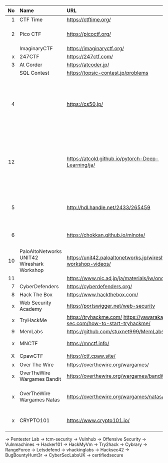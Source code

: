 |No|Name|URL|コメント
|--:|:--|:--|:--|
|  1| CTF Time | https://ctftime.org/
|  2| Pico CTF | https://picoctf.org/ | Carnegie Mellon University |
|   | ImaginaryCTF | https://imaginaryctf.org/ |
|  x| 247CTF | https://247ctf.com/ | |
|  3| At Corder | https://atcoder.jp/ |
|   | SQL Contest | https://topsic-contest.jp/problems |
|  4| | https://cs50.jp/ | ハーバード大学 コンピュータサイエンスプログラミング技術コース CS50x (日本語訳) |
| 12| | https://atcold.github.io/pytorch-Deep-Learning/ja/ | 深層学習 DS-GA 1008 · 2020年度春学期 · ニューヨーク大学データ・サイエンス・センター |
|  5| | http://hdl.handle.net/2433/265459 | 京都大学プログラミング演習 Python 2021 |
|  6| | https://chokkan.github.io/mlnote/ | 東京工業大学情報理工学院 機械学習帳 |
| 10| PaloAltoNetworks UNIT42 Wireshark Workshop | https://unit42.paloaltonetworks.jp/wireshark-workshop-videos/ |
| 11| | https://www.nic.ad.jp/ja/materials/iw/ondemand/ |
|  7| CyberDefenders | https://cyberdefenders.org/ |
|  8| Hack The Box | https://www.hackthebox.com/ |
|  x| Web Security Academy | https://portswigger.net/web-security | |
|  x| TryHackMe | https://tryhackme.com/   https://yawaraka-sec.com/how-to-start-tryhackme/ | |
|  9| MemLabs | https://github.com/stuxnet999/MemLabs |
|  x| MNCTF | https://mnctf.info/ | Macnica CTF (日本語) |
|  X| CpawCTF | https://ctf.cpaw.site/ |  (日本語) |
|  x| Over The Wire | https://overthewire.org/wargames/ | |
|  x| OverTheWire Wargames Bandit | https://overthewire.org/wargames/bandit/ | Shell |
|  x| OverTheWire Wargames Natas | https://overthewire.org/wargames/natas/ | basics of serverside web-security |
|  x| CRYPTO101 | https://www.crypto101.io/ | introductory course on cryptography |




→ Pentester Lab
→ tcm-security
→ Vulnhub
→ Offensive Security 
→ Vulnmachines
→ Hacker101
→ HackMyVm
→ Try2hack
→ Cybrary
→ RangeForce
→ Letsdefend
→ vhackinglabs 
→ Hacksec42 
→ BugBountyHunt3r 
→ CyberSecLabsUK 
→ certifiedsecure 


